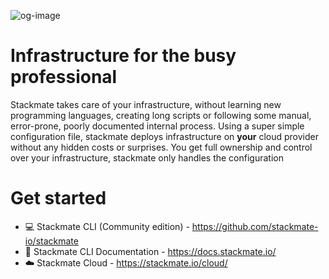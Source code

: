 ![og-image](https://github.com/stackmate-io/.github/assets/301123/be6e56a1-8760-4111-a7b5-c2bc95c7e58e)


# Infrastructure for the busy professional
Stackmate takes care of your infrastructure, without learning new programming languages, creating long scripts or following some manual, error-prone, poorly documented internal process.
Using a super simple configuration file, stackmate deploys infrastructure on **your** cloud provider without any hidden costs or surprises. You get full ownership and control over your infrastructure, stackmate only handles the configuration

# Get started
- 💻 Stackmate CLI (Community edition) - https://github.com/stackmate-io/stackmate
- 📖 Stackmate CLI Documentation - https://docs.stackmate.io/
- ☁️ Stackmate Cloud - https://stackmate.io/cloud/
